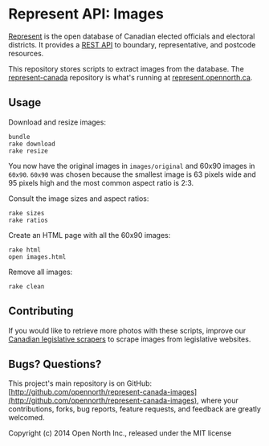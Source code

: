 # Represent API: Images

[Represent](http://represent.opennorth.ca) is the open database of Canadian elected officials and electoral districts. It provides a [REST API](http://represent.opennorth.ca/api/) to boundary, representative, and postcode resources.

This repository stores scripts to extract images from the database. The [represent-canada](http://github.com/opennorth/represent-canada) repository is what's running at [represent.opennorth.ca](http://represent.opennorth.ca/).

## Usage

Download and resize images:

    bundle
    rake download
    rake resize

You now have the original images in `images/original` and 60x90 images in `60x90`. `60x90` was chosen because the smallest image is 63 pixels wide and 95 pixels high and the most common aspect ratio is 2:3.

Consult the image sizes and aspect ratios:

    rake sizes
    rake ratios

Create an HTML page with all the 60x90 images:

    rake html
    open images.html

Remove all images:

    rake clean

## Contributing

If you would like to retrieve more photos with these scripts, improve our [Canadian legislative scrapers](https://github.com/opencivicdata/scrapers-ca/) to scrape images from legislative websites.

## Bugs? Questions?

This project's main repository is on GitHub: [http://github.com/opennorth/represent-canada-images](http://github.com/opennorth/represent-canada-images), where your contributions, forks, bug reports, feature requests, and feedback are greatly welcomed.

Copyright (c) 2014 Open North Inc., released under the MIT license
